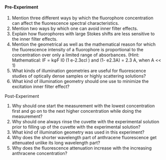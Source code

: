 #### Pre-Experiment

1. Mention three different ways by which the fluorophore concentration can affect the fluorescence spectral characteristics.
2. Mention two ways by which one can avoid inner filter effects.
3. Explain how fluorophores with large Stokes shifts are less sensitive to the inner filter effects.
4. Mention the geometrical as well as the mathematical reason for which the fluorescence intensity of a fluorophore is proportional to the concentration over only a limited range of absorbances. (Hint: Mathematical: IF = k&#966;F I0 (1 e-2.3&#949;cl ) and (1- e2.3A) = 2.3 A, when A &#60;&#60; 1)
5. What kinds of illumination geometries are useful for fluorescence studies of optically dense samples or highly scattering solutions?
6. What kind of illumination geometry should one use to minimize the excitation inner filter effect?

Post-Experiment

1. Why should one start the measurement with the lowest concentration first and go on to the next higher concentration while doing the measurement?
2. Why should one always rinse the cuvette with the experimental solution prior to filling up of the cuvette with the experimental solution?
3. What kind of illumination geometry was used in this experiment?
4. Why does the shorter wavelength part of anthracene fluorescence get attenuated unlike its long wavelength part?
5. Why does the fluorescence attenuation increase with the increasing anthracene concentration?

